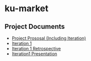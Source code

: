 # ku-market

## Project Documents

* [Project Prososal (Including Iteration)](https://docs.google.com/document/d/1ru03PODukY19zcOFltEIxOqkUADrq5M9Qu2dCLPk46U/edit?usp=sharing)
* [Iteration 1](https://github.com/OverCatX/ku-market/wiki/Iteration-1)
* [Iteration 1 Retrospective](https://github.com/OverCatX/ku-market/wiki/Iteration-1-Retrospective)
* [Iteration1 Presentation](https://youtu.be/_6iYe60JkDo)
